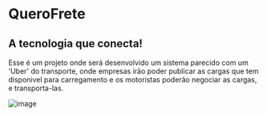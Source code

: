 # QueroFrete
## A tecnologia que conecta!

Esse é um projeto onde será desenvolvido um sistema parecido com um 'Uber' do transporte, onde empresas irão poder publicar as cargas que tem disponivel para carregamento e os motoristas poderão negociar as cargas, e transporta-las.

![image](https://user-images.githubusercontent.com/8429444/151877445-3f162404-a221-44e4-baa6-413fc2b65780.png)
